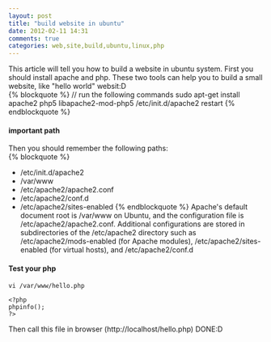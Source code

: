 ```yaml
---
layout: post
title: "build website in ubuntu"
date: 2012-02-11 14:31
comments: true
categories: web,site,build,ubuntu,linux,php
---
```

This article will tell you how to build a website in ubuntu system. First you should install apache and php. These two tools can help you to build a small website, like "hello world" websit:D   
{% blockquote %}
// run the following commands
sudo apt-get install apache2 php5 libapache2-mod-php5
/etc/init.d/apache2 restart
{% endblockquote %}
#### important path    
Then you should remember the following paths:   
{% blockquote %}
 * /etc/init.d/apache2 
 * /var/www 
 * /etc/apache2/apache2.conf
 * /etc/apache2/conf.d
 * /etc/apache2/sites-enabled
{% endblockquote %}
  Apache's default document root is /var/www on Ubuntu, and the configuration file is /etc/apache2/apache2.conf. Additional configurations are stored in subdirectories of the /etc/apache2 directory such as /etc/apache2/mods-enabled (for Apache modules), /etc/apache2/sites-enabled (for virtual hosts), and /etc/apache2/conf.d    
#### Test your php
```
vi /var/www/hello.php
```
```
<?php
phpinfo();
?>
```
Then call this file in browser (http://localhost/hello.php)
DONE:D
